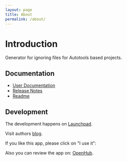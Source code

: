 ```yaml
---
layout: page
title: About
permalink: /about/
---
```


# Introduction
Generator for ignoring files for Autotools based projects.

<script type='text/javascript' src='https://www.openhub.net/p/ignore-me/widgets/project_factoids_stats?format=js'></script>

## Documentation

* [User Documentation](https://saigkill.github.io/ignore-me/userdocs/ignore-me/index.html)
* [Release Notes](https://saigkill.github.io/ignore-me/relnotes/ignore-me-release-notes/index.html)
* [Readme](https://saigkill.github.io/ignore-me/userdocs/readme/ignore-me-readme/index.html)

## Development
The development happens on [Launchpad](https://launchpad.net/ignore-me).

Visit authors [blog](https://saigkill.tuxfamily.org).

If you like this app, please click on "I use it":

<script type='text/javascript' src='https://www.openhub.net/p/ignore-me/widgets/project_users_logo?format=js'></script>

Also you can review the app on: [OpenHub](https://www.openhub.net/p/ignore-me/reviews/new).